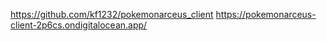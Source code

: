 https://github.com/kf1232/pokemonarceus_client
https://pokemonarceus-client-2p6cs.ondigitalocean.app/